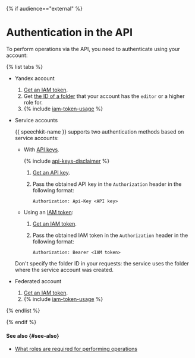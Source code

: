 {% if audience=="external" %}

# Authentication in the API

To perform operations via the API, you need to authenticate using your account:

{% list tabs %}

- Yandex account

   1. [Get an IAM token](../../iam/operations/iam-token/create.md).
   1. Get [the ID of a folder](../../resource-manager/operations/folder/get-id.md) that your account has the `editor` or a higher role for.
   1. {% include [iam-token-usage](../../_includes/iam-token-usage-speechkit-v3.md) %}

- Service accounts

   {{ speechkit-name }} supports two authentication methods based on service accounts:

   * With [API keys](../../iam/concepts/authorization/api-key).

      {% include [api-keys-disclaimer](../../_includes/iam/api-keys-disclaimer.md) %}

      1. [Get an API key](../../iam/operations/api-key/create.md).
      1. Pass the obtained API key in the `Authorization` header in the following format:

         ```
         Authorization: Api-Key <API key>
         ```
   * Using an [IAM token](../../iam/concepts/authorization/iam-token.md):

      1. [Get an IAM token](../../iam/operations/iam-token/create-for-sa.md).
      1. Pass the obtained IAM token in the `Authorization` header in the following format:

         ```
         Authorization: Bearer <IAM token>
         ```

   Don't specify the folder ID in your requests: the service uses the folder where the service account was created.

- Federated account

   1. [Get an IAM token](../../iam/operations/iam-token/create-for-federation.md).
   1. {% include [iam-token-usage](../../_includes/iam-token-usage-speechkit-v3.md) %}

{% endlist %}

{% endif %}

#### See also {#see-also}

* [What roles are required for performing operations](../security/index.md)